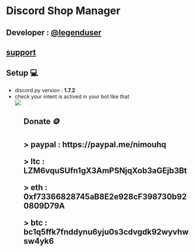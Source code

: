 <h1>Discord Shop Manager </h1>
<h2>Developer : <a href = "https://discord.com/users/709428112739401860">@legenduser</a> </h2>
<h2><a href = "https://discord.gg/antitermbot" target = "_blank"> support </a></h2>

<h2>Setup 💻</h2>
<ul>
    <li>discord.py version : <b>1.7.2</b></li>
    <li>check your intent is actived in your bot like that</li>
    <img src="https://media.discordapp.net/attachments/1135971296774193223/1141833369999646873/image.png?width=1440&height=533" >

<ul>

<h2>Donate 🪙<h2>

<p> > paypal : https://paypal.me/nimouhq </p>
<p>> ltc : LZM6vquSUfn1gX3AmPSNjqXob3aGEjb3Bt</p>
<p>> eth : 0xf73366828745aB8E2e928cF398730b920809D79A</p>
<p>> btc : bc1q5ffk7fnddynu6yju0s3cdvgdk92wyvhwsw4yk6</p>
